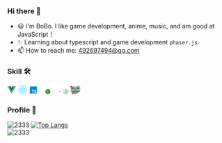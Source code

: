 ### Hi there 👋

<!--
**XDEcat-Geek/XDEcat-Geek** is a ✨ _special_ ✨ repository because its `README.md` (this file) appears on your GitHub profile.

Here are some ideas to get you started:

- 🔭 I’m currently working on ...
- 🌱 I’m currently learning ...
- 👯 I’m looking to collaborate on ...
- 🤔 I’m looking for help with ...
- 💬 Ask me about ...
- 📫 How to reach me: ...
- 😄 Pronouns: ...
- ⚡ Fun fact: ...
-->

- 😃 I'm BoBo. I like game development, anime, music, and am good at JavaScript！
- ✨ Learning about typescript and game development `phaser.js`.
- 📫 How to reach me: 492697494@qq.com
### Skill 🛠️
<a href="https://v3.cn.vuejs.org"><code><img height="20" src="./images/vue.png"></code></a>
<a href="https://reactjs.org/"><code><img height="20" src="./images/react.svg"></code></a>
<a href="https://www.tslang.cn/index.html"><code><img height="20" src="./images/typescript.png"></code></a>
<a href="https://www.tslang.cn/index.html"><code><img height="20" src="./images/node.svg"></code></a>
<a href="https://www.tslang.cn/index.html"><code><img height="20" src="./images/phaser.png"></code></a>
### Profile 🧪
![2333](https://github-readme-stats-89dq8p8qw.vercel.app/api/top-langs/?username=BoBoDinachen&theme=radical)
[![Top Langs](https://github-readme-stats.vercel.app/api/top-langs/?username=BoBoDinachen&layout=compact)](https://github.com/anuraghazra/github-readme-stats)<br/>
![2333](https://github-readme-stats-89dq8p8qw.vercel.app/api?username=BoBoDinachen&show_icons=true&count_private=true&theme=radical)
